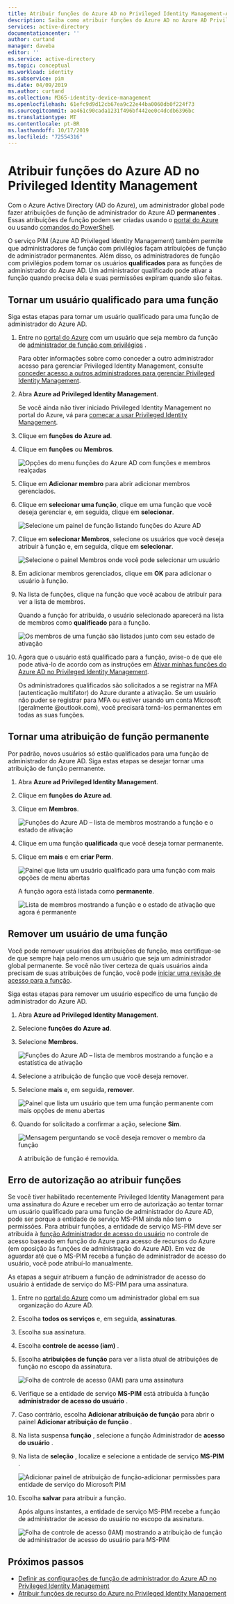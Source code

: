 ```yaml
---
title: Atribuir funções do Azure AD no Privileged Identity Management-Azure Active Directory | Microsoft Docs
description: Saiba como atribuir funções do Azure AD no Azure AD Privileged Identity Management (PIM).
services: active-directory
documentationcenter: ''
author: curtand
manager: daveba
editor: ''
ms.service: active-directory
ms.topic: conceptual
ms.workload: identity
ms.subservice: pim
ms.date: 04/09/2019
ms.author: curtand
ms.collection: M365-identity-device-management
ms.openlocfilehash: 61efc9d9d12cb67ea9c22e44ba0060db0f224f73
ms.sourcegitcommit: ae461c90cada1231f496bf442ee0c4dcdb6396bc
ms.translationtype: MT
ms.contentlocale: pt-BR
ms.lasthandoff: 10/17/2019
ms.locfileid: "72554316"
---
```

# <a name="assign-azure-ad-roles-in-privileged-identity-management"></a>Atribuir funções do Azure AD no Privileged Identity Management

Com o Azure Active Directory (AD do Azure), um administrador global pode fazer atribuições de função de administrador do Azure AD **permanentes** . Essas atribuições de função podem ser criadas usando o [portal do Azure](../users-groups-roles/directory-assign-admin-roles.md) ou usando [comandos do PowerShell](/powershell/module/azuread#directory_roles).

O serviço PIM (Azure AD Privileged Identity Management) também permite que administradores de função com privilégios façam atribuições de função de administrador permanentes. Além disso, os administradores de função com privilégios podem tornar os usuários **qualificados** para as funções de administrador do Azure AD. Um administrador qualificado pode ativar a função quando precisa dela e suas permissões expiram quando são feitas.

## <a name="make-a-user-eligible-for-a-role"></a>Tornar um usuário qualificado para uma função

Siga estas etapas para tornar um usuário qualificado para uma função de administrador do Azure AD.

1. Entre no [portal do Azure](https://portal.azure.com/) com um usuário que seja membro da função de [administrador de função com privilégios](../users-groups-roles/directory-assign-admin-roles.md#privileged-role-administrator) .

    Para obter informações sobre como conceder a outro administrador acesso para gerenciar Privileged Identity Management, consulte [conceder acesso a outros administradores para gerenciar Privileged Identity Management](pim-how-to-give-access-to-pim.md).

1. Abra **Azure ad Privileged Identity Management**.

    Se você ainda não tiver iniciado Privileged Identity Management no portal do Azure, vá para [começar a usar Privileged Identity Management](pim-getting-started.md).

1. Clique em **funções do Azure ad**.

1. Clique em **funções** ou **Membros**.

    ![Opções do menu funções do Azure AD com funções e membros realçadas](./media/pim-how-to-add-role-to-user/pim-directory-roles.png)

1. Clique em **Adicionar membro** para abrir adicionar membros gerenciados.

1. Clique em **selecionar uma função**, clique em uma função que você deseja gerenciar e, em seguida, clique em **selecionar**.

    ![Selecione um painel de função listando funções do Azure AD](./media/pim-how-to-add-role-to-user/pim-select-a-role.png)

1. Clique em **selecionar Membros**, selecione os usuários que você deseja atribuir à função e, em seguida, clique em **selecionar**.

    ![Selecione o painel Membros onde você pode selecionar um usuário](./media/pim-how-to-add-role-to-user/pim-select-members.png)

1. Em adicionar membros gerenciados, clique em **OK** para adicionar o usuário à função.

1. Na lista de funções, clique na função que você acabou de atribuir para ver a lista de membros.

     Quando a função for atribuída, o usuário selecionado aparecerá na lista de membros como **qualificado** para a função.

    ![Os membros de uma função são listados junto com seu estado de ativação](./media/pim-how-to-add-role-to-user/pim-directory-role-eligible.png)

1. Agora que o usuário está qualificado para a função, avise-o de que ele pode ativá-lo de acordo com as instruções em [Ativar minhas funções do Azure AD no Privileged Identity Management](pim-how-to-activate-role.md).

    Os administradores qualificados são solicitados a se registrar na MFA (autenticação multifator) do Azure durante a ativação. Se um usuário não puder se registrar para MFA ou estiver usando um conta Microsoft (geralmente @outlook.com), você precisará torná-los permanentes em todas as suas funções.

## <a name="make-a-role-assignment-permanent"></a>Tornar uma atribuição de função permanente

Por padrão, novos usuários só estão qualificados para uma função de administrador do Azure AD. Siga estas etapas se desejar tornar uma atribuição de função permanente.

1. Abra **Azure ad Privileged Identity Management**.

1. Clique em **funções do Azure ad**.

1. Clique em **Membros**.

    ![Funções do Azure AD – lista de membros mostrando a função e o estado de ativação](./media/pim-how-to-add-role-to-user/pim-directory-role-list-members.png)

1. Clique em uma função **qualificada** que você deseja tornar permanente.

1. Clique em **mais** e em **criar Perm**.

    ![Painel que lista um usuário qualificado para uma função com mais opções de menu abertas](./media/pim-how-to-add-role-to-user/pim-make-perm.png)

    A função agora está listada como **permanente**.

    ![Lista de membros mostrando a função e o estado de ativação que agora é permanente](./media/pim-how-to-add-role-to-user/pim-directory-role-list-members-permanent.png)

## <a name="remove-a-user-from-a-role"></a>Remover um usuário de uma função

Você pode remover usuários das atribuições de função, mas certifique-se de que sempre haja pelo menos um usuário que seja um administrador global permanente. Se você não tiver certeza de quais usuários ainda precisam de suas atribuições de função, você pode [iniciar uma revisão de acesso para a função](pim-how-to-start-security-review.md).

Siga estas etapas para remover um usuário específico de uma função de administrador do Azure AD.

1. Abra **Azure ad Privileged Identity Management**.

1. Selecione **funções do Azure ad**.

1. Selecione **Membros**.

    ![Funções do Azure AD – lista de membros mostrando a função e a estatística de ativação](./media/pim-how-to-add-role-to-user/pim-directory-role-list-members.png)

1. Selecione a atribuição de função que você deseja remover.

1. Selecione **mais** e, em seguida, **remover**.

    ![Painel que lista um usuário que tem uma função permanente com mais opções de menu abertas](./media/pim-how-to-add-role-to-user/pim-remove-role.png)

1. Quando for solicitado a confirmar a ação, selecione **Sim**.

    ![Mensagem perguntando se você deseja remover o membro da função](./media/pim-how-to-add-role-to-user/pim-remove-role-confirm.png)

    A atribuição de função é removida.

## <a name="authorization-error-when-assigning-roles"></a>Erro de autorização ao atribuir funções

Se você tiver habilitado recentemente Privileged Identity Management para uma assinatura do Azure e receber um erro de autorização ao tentar tornar um usuário qualificado para uma função de administrador do Azure AD, pode ser porque a entidade de serviço MS-PIM ainda não tem o permissões. Para atribuir funções, a entidade de serviço MS-PIM deve ser atribuída à [função Administrador de acesso do usuário](../../role-based-access-control/built-in-roles.md#user-access-administrator) no controle de acesso baseado em função do Azure para acesso de recursos do Azure (em oposição às funções de administração do Azure AD). Em vez de aguardar até que o MS-PIM receba a função de administrador de acesso do usuário, você pode atribuí-lo manualmente.

As etapas a seguir atribuem a função de administrador de acesso do usuário à entidade de serviço do MS-PIM para uma assinatura.

1. Entre no [portal do Azure](https://portal.azure.com) como um administrador global em sua organização do Azure AD.

1. Escolha **todos os serviços** e, em seguida, **assinaturas**.

1. Escolha sua assinatura.

1. Escolha **controle de acesso (iam)** .

1. Escolha **atribuições de função** para ver a lista atual de atribuições de função no escopo da assinatura.

   ![Folha de controle de acesso (IAM) para uma assinatura](./media/pim-how-to-add-role-to-user/ms-pim-access-control.png)

1. Verifique se a entidade de serviço **MS-PIM** está atribuída à função **administrador de acesso do usuário** .

1. Caso contrário, escolha **Adicionar atribuição de função** para abrir o painel **Adicionar atribuição de função** .

1. Na lista suspensa **função** , selecione a função Administrador de **acesso do usuário** .

1. Na lista de **seleção** , localize e selecione a entidade de serviço **MS-PIM** .

   ![Adicionar painel de atribuição de função-adicionar permissões para entidade de serviço do Microsoft PIM](./media/pim-how-to-add-role-to-user/ms-pim-add-permissions.png)

1. Escolha **salvar** para atribuir a função.

   Após alguns instantes, a entidade de serviço MS-PIM recebe a função de administrador de acesso do usuário no escopo da assinatura.

   ![Folha de controle de acesso (IAM) mostrando a atribuição de função de administrador de acesso do usuário para MS-PIM](./media/pim-how-to-add-role-to-user/ms-pim-user-access-administrator.png)


## <a name="next-steps"></a>Próximos passos

- [Definir as configurações de função de administrador do Azure AD no Privileged Identity Management](pim-how-to-change-default-settings.md)
- [Atribuir funções de recurso do Azure no Privileged Identity Management](pim-resource-roles-assign-roles.md)
